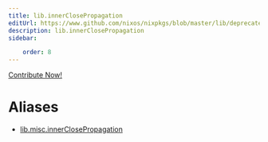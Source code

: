 ```yaml
---
title: lib.innerClosePropagation
editUrl: https://www.github.com/nixos/nixpkgs/blob/master/lib/deprecated.nix#L143C27
description: lib.innerClosePropagation
sidebar:

    order: 8
---
```


<a href="https://www.github.com/nixos/nixpkgs/blob/master/lib/deprecated.nix#L143C27">Contribute Now!</a>


# Aliases

- [lib.misc.innerClosePropagation](/reference/libmisc.innerClosePropagation)


